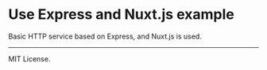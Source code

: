 # Use Express and Nuxt.js example

Basic HTTP service based on Express, and Nuxt.js is used.

---
MIT License.